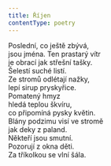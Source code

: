 ```yaml
---
title: Říjen
contentType: poetry
---
```


<section>

Poslední, co ještě zbývá,  
jsou jména. Ten prastarý vítr  
je obrací jak střešní tašky.  
Šelestí suché listí.  
Ze stromů odlétají nažky,  
lepí sirup pryskyřice.  
Pomatený hmyz  
hledá teplou škvíru,  
co připomíná pysky květin.  
Blány podzimu visí ve stromě  
jak deky z paland.  
Někteří jsou smutní.  
Pozorují z okna děti.  
Za tříkolkou se vlní šála.

</section>
